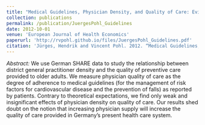 ```yaml
---
title: "Medical Guidelines, Physician Density, and Quality of Care: Evidence from German SHARE Data"
collection: publications
permalink: /publication/JuergesPohl_Guidelines
date: 2012-10-01
venue: 'European Journal of Health Economics'
paperurl: 'http://rvpohl.github.io/files/JuergesPohl_Guidelines.pdf'
citation: 'Jürges, Hendrik and Vincent Pohl. 2012. “Medical Guidelines, Physician Density, and Quality of Care: Evidence from German SHARE Data.” <i>European Journal of Health Economics</i> 13(5), 635–649. DOI 10.1007/s10198-011-0372-5.'
---
```

<i>Abstract:</i> We use German SHARE data to study the relationship between district general practitioner density and the quality of preventive care provided to older adults. We measure physician quality of care as the degree of adherence to medical guidelines (for the management of risk factors for cardiovascular disease and the prevention of falls) as reported by patients. Contrary to theoretical expectations, we find only weak and insignificant effects of physician density on quality of care. Our results shed doubt on the notion that increasing physician supply will increase the quality of care provided in Germany’s present health care system.
